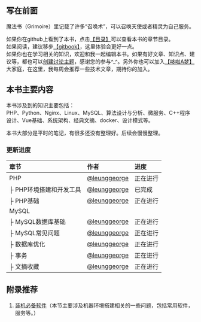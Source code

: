 ## 写在前面

魔法书（Grimoire）里记载了许多“召唤术”，可以召唤天使或者精灵为自己服务。

如果你在github上看到了本书，点击[【目录】](https://github.com/LeungGeorge/grimoire/blob/master/SUMMARY.md)可以查看本书的章节目录。  
如果阅读，建议移步[【gitbook】](https://leunggeorge.gitbooks.io/grimoire/content/)，这里体验会更好一点。  
如果你也在学习相关的知识，欢迎和我一起编辑本书。如果有好文章、知识点、建议等，都也可以[创建讨论主题](https://www.gitbook.com/book/leunggeorge/grimoire/discussions/new)，感谢您的参与^\_^。另外你也可以加入[【哆啦A梦】](https://doraemon-home.github.io/)大家庭，在这里，我每周会推荐一些技术文章，期待你的加入。

## 本书主要内容

本书涉及到的知识主要包括：  
PHP、Python、Nginx、Linux、MySQL、算法设计与分析、微服务、C++程序设计、Vue基础、系统架构、经典文摘、docker、设计模式等。

本书大部分是平时的笔记，有很多还没有整理好。后续会慢慢整理。

### 更新进度

| 章节 | 作者 | 进度 |
| :--- | :--- | :--- |
| PHP | [@leunggeorge](https://github.com/leunggeorge) |  正在进行|
| ├ PHP环境搭建和开发工具 | [@leunggeorge](https://github.com/leunggeorge) |  已完成|
| ├ PHP基础 | [@leunggeorge](https://github.com/leunggeorge) |  正在进行|
| MySQL |  |  |
| ├ MySQL数据库基础 | [@leunggeorge](https://github.com/leunggeorge) | 正在进行|
| ├ MySQL常见问题 | [@leunggeorge](https://github.com/leunggeorge) |  正在进行|
| ├ 数据库优化 | [@leunggeorge](https://github.com/leunggeorge) |  正在进行|
| ├ 事务 | [@leunggeorge](https://github.com/leunggeorge) |  正在进行|
| ├ 文摘收藏 | [@leunggeorge](https://github.com/leunggeorge) |  正在进行|



























































## 附录推荐

1. [装机必备软件](装机必备软件)（本节主要涉及机器环境搭建相关的一些问题，包括常用软件，服务等。）



